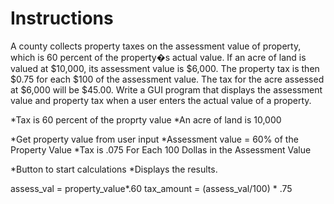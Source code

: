 # Instructions  

A county collects property taxes on the assessment value of property, which is 60 percent of the property�s actual value. If an acre of land is valued at $10,000, its assessment value is $6,000. The property tax is then $0.75 for each $100 of the assessment value. The tax for the acre assessed at $6,000 will be $45.00. Write a GUI program that displays the assessment value and property tax when a user enters the actual value of a property. 

*Tax is 60 percent of the proprty value
*An acre of land is 10,000


*Get property value from user input 
*Assessment value = 60% of the Property Value 
*Tax is .075 For Each 100 Dollas in the Assessment Value 

*Button to start calculations
*Displays the results. 

assess_val = property_value*.60
tax_amount = (assess_val/100) * .75
